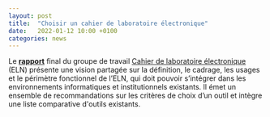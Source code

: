 ```yaml
---
layout: post
title:  "Choisir un cahier de laboratoire électronique"
date:   2022-01-12 10:00 +0100
categories: news
---
```


Le **[rapport](https://www.ouvrirlascience.fr/wp-content/uploads/2022/01/Rapport_GT_ELN_v3.2-2022-01-04FINAL.pdf)** final du groupe de travail [Cahier de laboratoire électronique](https://www.ouvrirlascience.fr/cahiers-de-laboratoire-electroniques/) (ELN) présente une vision partagée sur la définition, le cadrage, les usages et le périmètre fonctionnel de l’ELN, qui doit pouvoir s’intégrer dans les environnements informatiques et institutionnels existants. Il émet un ensemble de recommandations sur les critères de choix d’un outil et intègre une liste comparative d'outils existants.

